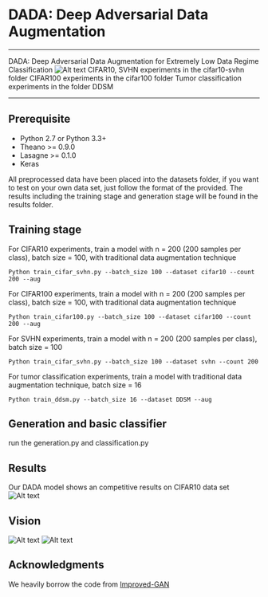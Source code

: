 # DADA: Deep Adversarial Data Augmentation


----------


DADA: Deep Adversarial Data Augmentation for Extremely Low Data Regime Classification
![Alt text](https://github.com/SchafferZhang/DADA/imgs/1.png)
CIFAR10, SVHN experiments in the cifar10-svhn folder
CIFAR100 experiments in the cifar100 folder
Tumor classification experiments in the folder DDSM


----------


## Prerequisite
- Python 2.7 or Python 3.3+
- Theano >= 0.9.0
- Lasagne >= 0.1.0
- Keras 

All preprocessed data have been placed into the datasets folder, if you want to test on your own data set, just follow the format of the provided. The results including the training stage and generation stage will be found in the results folder. 

## Training stage
For CIFAR10 experiments, train a model with n = 200 (200 samples per class), batch size = 100, with traditional data augmentation technique

    Python train_cifar_svhn.py --batch_size 100 --dataset cifar10 --count 200 --aug
For CIFAR100 experiments, train a model with n = 200 (200 samples per class), batch size = 100, with traditional data augmentation technique

    Python train_cifar100.py --batch_size 100 --dataset cifar100 --count 200 --aug

For SVHN experiments, train a model with n = 200 (200 samples per class), batch size = 100

    Python train_cifar_svhn.py --batch_size 100 --dataset svhn --count 200

For tumor classification experiments, train a model with traditional data augmentation technique, batch size = 16

    Python train_ddsm.py --batch_size 16 --dataset DDSM --aug

## Generation and basic classifier
run the generation.py and classification.py

## Results
Our DADA model shows an competitive results on CIFAR10 data set
![Alt text](https://github.com/SchafferZhang/DADA/imgs/2.png)

## Vision
![Alt text](https://github.com/SchafferZhang/DADA/imgs/3.png)
![Alt text](https://github.com/SchafferZhang/DADA/imgs/4.png)

## Acknowledgments
We heavily borrow the code from [Improved-GAN](https://github.com/openai/improved-gan)

